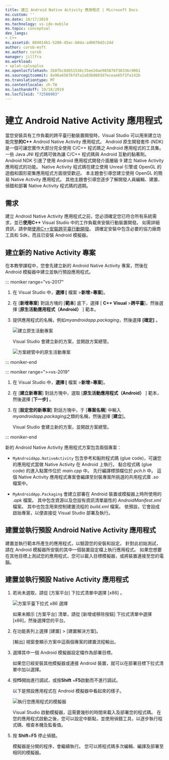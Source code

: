 ```yaml
---
title: 建立 Android Native Activity 應用程式 | Microsoft Docs
ms.custom: ''
ms.date: 10/17/2019
ms.technology: vs-ide-mobile
ms.topic: conceptual
dev_langs:
- C++
ms.assetid: 884014b1-5208-45ec-b0da-ad0070d2c24d
author: corob-msft
ms.author: corob
manager: jillfra
ms.workload:
- xplat-cplusplus
ms.openlocfilehash: 2b8fbc8d651536c35ee2dae985876f38336c9061
ms.sourcegitcommit: 8a96a65676fd7a2a03b0803d7eceae65f3fa142b
ms.translationtype: MT
ms.contentlocale: zh-TW
ms.lasthandoff: 10/18/2019
ms.locfileid: "72588903"
---
```

# <a name="create-an-android-native-activity-app"></a>建立 Android Native Activity 應用程式

當您安裝具有工作負載的跨平臺行動裝置開發時，Visual Studio 可以用來建立功能完整**的C++**  Android Native Activity 應用程式。 Android 原生開發套件 (NDK) 是一個可讓您實作大部分完全使用 C/C++ 程式碼之 Android 應用程式的工具集。 一些 Java JNI 程式碼可做為讓 C/C++ 程式碼與 Android 互動的黏著劑。 Android NDK 引進了使用 Android 應用程式開發介面層級 9 建立 Native Activity 應用程式的功能。 Native Activity 程式碼在建立使用 Unreal 引擎或 OpenGL 的遊戲和圖形密集應用程式方面很受歡迎。 本主題會引導您建立使用 OpenGL 的簡易 Native Activity 應用程式。 其他主題會引導您逐步了解開發人員編輯、建置、偵錯和部署 Native Activity 程式碼的週期。

## <a name="requirements"></a>需求

建立 Android Native Activity 應用程式之前，您必須確定您已符合所有系統需求，並已**使用C++**  Visual Studio 中的工作負載來安裝行動裝置開發。 如需詳細資訊，請參閱[使用C++安裝跨平臺行動開發](../cross-platform/install-visual-cpp-for-cross-platform-mobile-development.md)。 請確定安裝中包含必要的協力廠商工具和 Sdk，而且已安裝 Android 模擬器。

## <a name="create-a-new-native-activity-project"></a>建立新的 Native Activity 專案

在本教學課程中，您會先建立新的 Android Native Activity 專案，然後在 Android 模擬器中建立並執行預設應用程式。

::: moniker range="vs-2017"

1. 在 Visual Studio 中，**選擇 [** 檔案 >**新增**>**專案**]。

1. 在 [**新增專案**] 對話方塊的 [**範本**] 底下，選擇 [  **C++ Visual** >**跨平臺**]，然後選擇 [**原生活動應用程式（Android）** ] 範本。

1. 提供應用程式的名稱，例如*myandroidapp.packaging*，然後選擇 **[確定]** 。

   ![建立原生活動專案](../cross-platform/media/cppmdd_newproject.PNG "CppMDD_NewProject")

   Visual Studio 會建立新的方案，並開啟方案總管。

   ![方案總管中的原生活動專案](../cross-platform/media/cppmdd_rc_na_solutionexp.PNG "CPPMDD_RC_NA_SolutionExp")

::: moniker-end

::: moniker range=">=vs-2019"

1. 在 Visual Studio 中，**選擇 [** 檔案 >**新增**>**專案**]。

1. 在 [**建立新專案**] 對話方塊中，選取 [**原生活動應用程式（Android）** ] 範本，然後選擇 [**下一步]** 。

1. 在 [**設定您的新專案**] 對話方塊中，于 [**專案名稱**] 中輸入*myandroidapp.packaging*之類的名稱，然後選擇 [**建立**]。

   Visual Studio 會建立新的方案，並開啟方案總管。

::: moniker-end

新的 Android Native Activity 應用程式方案包含兩個專案：

- `MyAndroidApp.NativeActivity` 包含參考和黏附程式碼 (glue code)，可讓您的應用程式當做 Native Activity 在 Android 上執行。 黏合程式碼 (glue code) 的進入點實作位於 *main.cpp* 中。 先行編譯標頭檔位於 *pch.h* 中。 這個 Native Activity 應用程式專案會編譯至封裝專案所挑選的共用程式庫 *.so* 檔案中。

- `MyAndroidApp.Packaging` 會建立部署在 Android 裝置或模擬器上時所使用的 *.apk* 檔案。 其中包含資源以及您設有資訊清單屬性的 *AndroidManifest.xml* 檔案。 其中也包含用來控制建置流程的 *build.xml* 檔案。 依預設，它會設成啟始專案，以便直接從 Visual Studio 部署及執行。

## <a name="build-and-run-the-default-android-native-activity-app"></a>建置並執行預設 Android Native Activity 應用程式

建置並執行範本所產生的應用程式，以驗證您的安裝和設定。 針對此初始測試，請在 Android 模擬器所安裝的其中一個裝置設定檔上執行應用程式。 如果您想要在其他目標上測試您的應用程式，您可以載入目標模擬器，或將裝置連接至您的電腦。

## <a name="to-build-and-run-the-default-native-activity-app"></a>建置並執行預設 Native Activity 應用程式

1. 若尚未選取，請從 [方案平台] 下拉式清單中選擇 [x86] 。

     ![方案平臺下拉式 x86 選擇](../cross-platform/media/cppmdd_rc_na_solution_x86.png "CPPMDD_RC_NA_Solution_x86")

     如果未顯示 [方案平台] 清單，請從 [新增或移除按鈕] 下拉式清單中選擇 [x86]，然後選擇您的平台。

1. 在功能表列上選擇 [建置] > [建置解決方案]。

     [輸出] 視窗會顯示方案中這兩個專案的建置流程輸出。

1. 選擇其中一個 Android 模擬器設定檔作為部署目標。

     如果您已經安裝其他模擬器或連接 Android 裝置，就可以在部署目標下拉式清單中加以選擇。

1. 按**f5**開始進行調試，或按**Shift** +**F5**啟動而不進行調試。

   以下是預設應用程式在 Android 模擬器中看起來的樣子。

   ![執行您應用程式的模擬器](../cross-platform/media/cppmdd_emulator_running_app.PNG "CppMDD_Emulator_Running_App")

   Visual Studio 啟動模擬器，這需要幾秒的時間來載入及部署您的程式碼。 在您的應用程式啟動之後，您可以設定中斷點，並使用偵錯工具，以逐步執行程式碼、檢查本機及監看值。

1. 按 **Shift**+**F5** 停止偵錯。

   模擬器是分開的程序，會繼續執行。 您可以將程式碼多次編輯、編譯及部署至相同的模擬器。
